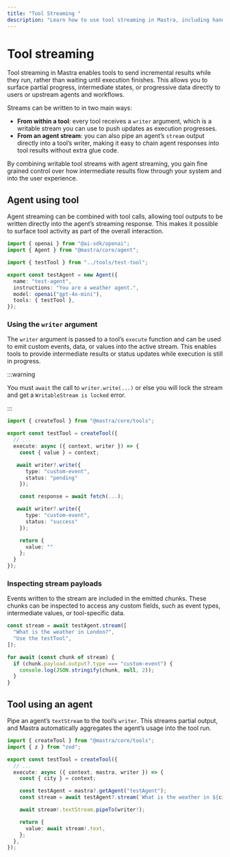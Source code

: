 ```yaml
---
title: "Tool Streaming "
description: "Learn how to use tool streaming in Mastra, including handling tool calls, tool results, and tool execution events during streaming."
---
```


# Tool streaming

Tool streaming in Mastra enables tools to send incremental results while they run, rather than waiting until execution finishes. This allows you to surface partial progress, intermediate states, or progressive data directly to users or upstream agents and workflows.

Streams can be written to in two main ways:

- **From within a tool**: every tool receives a `writer` argument, which is a writable stream you can use to push updates as execution progresses.
- **From an agent stream**: you can also pipe an agent’s `stream` output directly into a tool’s writer, making it easy to chain agent responses into tool results without extra glue code.

By combining writable tool streams with agent streaming, you gain fine grained control over how intermediate results flow through your system and into the user experience.

## Agent using tool

Agent streaming can be combined with tool calls, allowing tool outputs to be written directly into the agent’s streaming response. This makes it possible to surface tool activity as part of the overall interaction.

```typescript {4,10} showLineNumbers copy
import { openai } from "@ai-sdk/openai";
import { Agent } from "@mastra/core/agent";

import { testTool } from "../tools/test-tool";

export const testAgent = new Agent({
  name: "test-agent",
  instructions: "You are a weather agent.",
  model: openai("gpt-4o-mini"),
  tools: { testTool },
});
```

### Using the `writer` argument

The `writer` argument is passed to a tool’s `execute` function and can be used to emit custom events, data, or values into the active stream. This enables tools to provide intermediate results or status updates while execution is still in progress.

:::warning

You must `await` the call to `writer.write(...)` or else you will lock the stream and get a `WritableStream is locked` error.

:::

```typescript {5,8,15} showLineNumbers copy
import { createTool } from "@mastra/core/tools";

export const testTool = createTool({
  // ...
  execute: async ({ context, writer }) => {
    const { value } = context;

   await writer?.write({
      type: "custom-event",
      status: "pending"
    });

    const response = await fetch(...);

   await writer?.write({
      type: "custom-event",
      status: "success"
    });

    return {
      value: ""
    };
  }
});
```

### Inspecting stream payloads

Events written to the stream are included in the emitted chunks. These chunks can be inspected to access any custom fields, such as event types, intermediate values, or tool-specific data.

```typescript showLineNumbers copy
const stream = await testAgent.stream([
  "What is the weather in London?",
  "Use the testTool",
]);

for await (const chunk of stream) {
  if (chunk.payload.output?.type === "custom-event") {
    console.log(JSON.stringify(chunk, null, 2));
  }
}
```

## Tool using an agent

Pipe an agent’s `textStream` to the tool’s `writer`. This streams partial output, and Mastra automatically aggregates the agent’s usage into the tool run.

```typescript showLineNumbers copy
import { createTool } from "@mastra/core/tools";
import { z } from "zod";

export const testTool = createTool({
  // ...
  execute: async ({ context, mastra, writer }) => {
    const { city } = context;

    const testAgent = mastra?.getAgent("testAgent");
    const stream = await testAgent?.stream(`What is the weather in ${city}?`);

    await stream!.textStream.pipeTo(writer!);

    return {
      value: await stream!.text,
    };
  },
});
```
